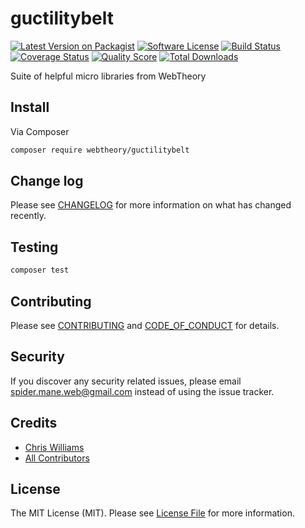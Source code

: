 # guctilitybelt

[![Latest Version on Packagist][ico-version]][link-packagist]
[![Software License][ico-license]](LICENSE.md)
[![Build Status][ico-travis]][link-travis]
[![Coverage Status][ico-scrutinizer]][link-scrutinizer]
[![Quality Score][ico-code-quality]][link-code-quality]
[![Total Downloads][ico-downloads]][link-downloads]

Suite of helpful micro libraries from WebTheory

## Install

Via Composer

```bash
composer require webtheory/guctilitybelt
```

## Change log

Please see [CHANGELOG](CHANGELOG.md) for more information on what has changed recently.

## Testing

```bash
composer test
```

## Contributing

Please see [CONTRIBUTING](CONTRIBUTING.md) and [CODE_OF_CONDUCT](CODE_OF_CONDUCT.md) for details.

## Security

If you discover any security related issues, please email spider.mane.web@gmail.com instead of using the issue tracker.

## Credits

* [Chris Williams][link-author]
* [All Contributors][link-contributors]

## License

The MIT License (MIT). Please see [License File](LICENSE.md) for more information.

[ico-version]: https://img.shields.io/packagist/v/webtheory/guctilitybelt.svg?style=flat-square
[ico-license]: https://img.shields.io/badge/license-MIT-brightgreen.svg?style=flat-square
[ico-travis]: https://img.shields.io/travis/spider-mane/guctilitybelt/master.svg?style=flat-square
[ico-scrutinizer]: https://img.shields.io/scrutinizer/coverage/g/spider-mane/guctilitybelt.svg?style=flat-square
[ico-code-quality]: https://img.shields.io/scrutinizer/g/spider-mane/guctilitybelt.svg?style=flat-square
[ico-downloads]: https://img.shields.io/packagist/dt/webtheory/guctilitybelt.svg?style=flat-square
[link-packagist]: https://packagist.org/packages/webtheory/guctilitybelt
[link-travis]: https://travis-ci.org/spider-mane/guctilitybelt
[link-scrutinizer]: https://scrutinizer-ci.com/g/spider-mane/guctilitybelt/code-structure
[link-code-quality]: https://scrutinizer-ci.com/g/spider-mane/guctilitybelt
[link-downloads]: https://packagist.org/packages/webtheory/guctilitybelt
[link-author]: https://github.com/spider-mane
[link-contributors]: ../../contributors
